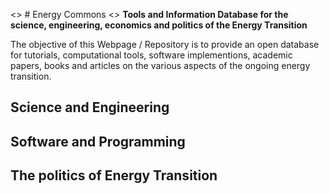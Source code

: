 
<> # Energy Commons
<> **Tools and Information Database for the science, engineering, economics and politics of the Energy Transition**

The objective of this Webpage / Repository is to provide an open database for tutorials, computational tools, software implementions, academic papers, books and articles on the various aspects of the ongoing energy transition.

## Science and Engineering

## Software and Programming

## The politics of Energy Transition 
